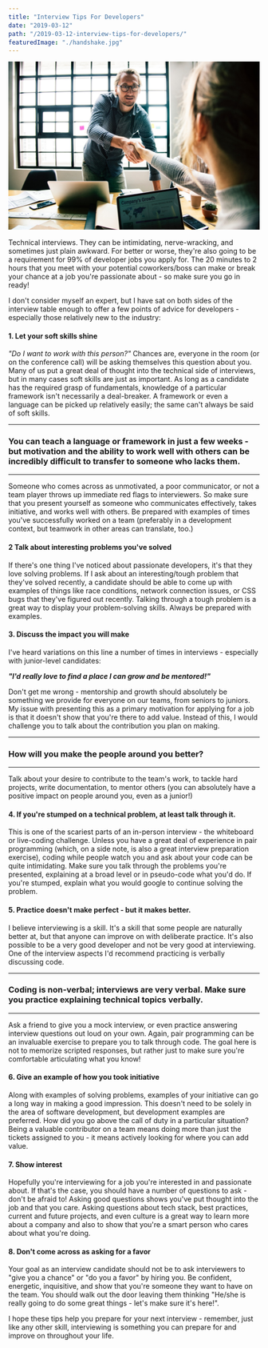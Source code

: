 ```yaml
---
title: "Interview Tips For Developers"
date: "2019-03-12"
path: "/2019-03-12-interview-tips-for-developers/"
featuredImage: "./handshake.jpg"
---
```

![handshake](./handshake.jpg)

Technical interviews. They can be intimidating, nerve-wracking, and sometimes just plain awkward.
For better or worse, they're also going to be a requirement for 99% of developer jobs you apply for.
The 20 minutes to 2 hours that you meet with your potential coworkers/boss can make or break your chance at a job you're passionate about - so make sure you go in ready!

I don't consider myself an expert, but I have sat on both sides of the interview table enough to offer a few points of advice for developers - especially those relatively new to the industry:


#### 1. Let your soft skills shine

*"Do I want to work with this person?"* Chances are, everyone in the room (or on the conference call) will be asking themselves this question about you. Many of us put a great deal of thought into the technical side of interviews, but in many cases soft skills are just as important. As long as a candidate has the required grasp of fundamentals, knowledge of a particular framework isn't necessarily a deal-breaker. A framework or even a language can be picked up relatively easily; the same can't always be said of soft skills.

***
### You can teach a language or framework in just a few weeks - but motivation and the ability to work well with others can be incredibly difficult to transfer to someone who lacks them.
***

Someone who comes across as unmotivated, a poor communicator, or not a team player throws up immediate red flags to interviewers. 
So make sure that you present yourself as someone who communicates effectively, takes initiative, and works well with others. Be prepared with examples of times you've successfully worked on a team (preferably in a development context, but teamwork in other areas can translate, too.)

#### 2 Talk about interesting problems you've solved
If there's one thing I've noticed about passionate developers, it's that they love solving problems. If I ask about an interesting/tough problem that they've solved recently, a candidate should be able to come up with examples of things like race conditions, network connection issues, or CSS bugs that they've figured out recently. Talking through a tough problem is a great way to display your problem-solving skills. Always be prepared with examples.

#### 3. Discuss the impact you will make
I've heard variations on this line a number of times in interviews - especially with junior-level candidates: 

***"I'd really love to find a place I can grow and be mentored!"***

Don't get me wrong - mentorship and growth should absolutely be something we provide for everyone on our teams, from seniors to juniors. My issue with presenting this as a primary motivation for applying for a job is that it doesn't show that you're there to add value. Instead of this, I would challenge you to talk about the contribution you plan on making.

***
### How will you make the people around you better?
***
 
 Talk about your desire to contribute to the team's work, to tackle hard projects, write documentation, to mentor others (you can absolutely have a positive impact on people around you, even as a junior!)


#### 4. If you're stumped on a technical problem, at least talk through it.
This is one of the scariest parts of an in-person interview - the whiteboard or live-coding challenge. Unless you have a great deal of experience in pair programming (which, on a side note, is also a great interview preparation exercise), coding while people watch you and ask about your code can be quite intimidating. Make sure you talk through the problems you're presented, explaining at a broad level or in pseudo-code what you'd do. If you're stumped, explain what you would google to continue solving the problem.

#### 5. Practice doesn't make perfect - but it makes better.
I believe interviewing is a skill. It's a skill that some people are naturally better at, but that anyone can improve on with deliberate practice. It's also possible to be a very good developer and not be very good at interviewing. One of the interview aspects I'd recommend practicing is verbally discussing code.

***
### Coding is non-verbal; interviews are very verbal. Make sure you practice explaining technical topics verbally.
***

Ask a friend to give you a mock interview, or even practice answering interview questions out loud on your own. Again, pair programming can be an invaluable exercise to prepare you to talk through code. The goal here is not to memorize scripted responses, but rather just to make sure you're comfortable articulating what you know! 


#### 6. Give an example of how you took initiative
Along with examples of solving problems, examples of your initiative can go a long way in making a good impression. This doesn't need to be solely in the area of software development, but development examples are preferred. How did you go above the call of duty in a particular situation? Being a valuable contributor on a team means doing more than just the tickets assigned to you - it means actively looking for where you can add value.

#### 7. Show interest
Hopefully you're interviewing for a job you're interested in and passionate about. If that's the case, you should have a number of questions to ask - don't be afraid to! Asking good questions shows you've put thought into the job and that you care. Asking questions about tech stack, best practices, current and future projects, and even culture is a great way to learn more about a company and also to show that you're a smart person who cares about what you're doing.

#### 8. Don't come across as asking for a favor
Your goal as an interview candidate should not be to ask interviewers to "give you a chance" or "do you a favor" by hiring you. Be confident, energetic, inquisitive, and show that you're someone they want to have on the team. You should walk out the door leaving them thinking "He/she is really going to do some great things - let's make sure it's here!".

I hope these tips help you prepare for your next interview - remember, just like any other skill, interviewing is something you can prepare for and improve on throughout your life.


